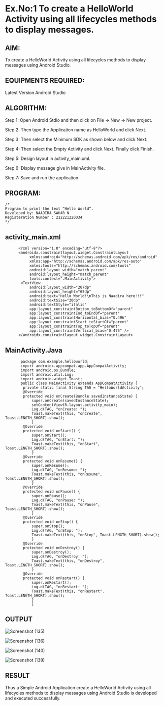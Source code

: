 # Ex.No:1 To create a HelloWorld Activity using all lifecycles methods to display messages.


## AIM:

To create a HelloWorld Activity using all lifecycles methods to display messages using Android Studio.

## EQUIPMENTS REQUIRED:

Latest Version Android Studio

## ALGORITHM:

Step 1: Open Android Stdio and then click on File -> New -> New project.

Step 2: Then type the Application name as HelloWorld and click Next. 

Step 3: Then select the Minimum SDK as shown below and click Next.

Step 4: Then select the Empty Activity and click Next. Finally click Finish.

Step 5: Design layout in activity_main.xml.

Step 6: Display message give in MainActivity file.

Step 7: Save and run the application.

## PROGRAM:
```
/*
Program to print the text “Hello World”.
Developed by: NAADIRA SAHAR N 
Registeration Number : 212221220034
*/
```

## activity_main.xml

          <?xml version="1.0" encoding="utf-8"?>
          <androidx.constraintlayout.widget.ConstraintLayout 
               xmlns:android="http://schemas.android.com/apk/res/android"
               xmlns:app="http://schemas.android.com/apk/res-auto"
               xmlns:tools="http://schemas.android.com/tools"
               android:layout_width="match_parent"
               android:layout_height="match_parent"
               tools:context=".MainActivity">
           <TextView
               android:layout_width="207dp"
               android:layout_height="65dp"
               android:text="Hello World!\nThis is Naadira here!!!"
               android:textSize="20dp"
               android:textStyle="italic"
               app:layout_constraintBottom_toBottomOf="parent"
               app:layout_constraintEnd_toEndOf="parent"
               app:layout_constraintHorizontal_bias="0.496"
               app:layout_constraintStart_toStartOf="parent"
               app:layout_constraintTop_toTopOf="parent"
               app:layout_constraintVertical_bias="0.475" />
          </androidx.constraintlayout.widget.ConstraintLayout>
## MainActivity.Java

           package com.example.helloworld;
           import androidx.appcompat.app.AppCompatActivity;
           import android.os.Bundle;
           import android.util.Log;
           import android.widget.Toast;
           public class MainActivity extends AppCompatActivity {
            private static final String TAG = "HelloWorldActivity";
            @Override
            protected void onCreate(Bundle savedInstanceState) {
                super.onCreate(savedInstanceState);
                setContentView(R.layout.activity_main);
                Log.d(TAG, "onCreate: ");
                Toast.makeText(this, "onCreate", Toast.LENGTH_SHORT).show();
                }
            @Override
            protected void onStart() {
                super.onStart();
                Log.d(TAG, "onStart: ");
                Toast.makeText(this, "onStart", Toast.LENGTH_SHORT).show();
                }
            @Override
            protected void onResume() {
                super.onResume();
                Log.d(TAG, "onResume: ");
                Toast.makeText(this, "onResume", Toast.LENGTH_SHORT).show();
                }
            @Override
            protected void onPause() {
                super.onPause();
                Log.d(TAG, "onPause: ");
                Toast.makeText(this, "onPause", Toast.LENGTH_SHORT).show();
                }
            @Override
            protected void onStop() {
                super.onStop();
                Log.d(TAG, "onStop: ");
                Toast.makeText(this, "onStop", Toast.LENGTH_SHORT).show();
                }
            @Override
            protected void onDestroy() {
                super.onDestroy();
                Log.d(TAG, "onDestroy: ");
                Toast.makeText(this, "onDestroy", Toast.LENGTH_SHORT).show();
                }
            @Override
            protected void onRestart() {
                super.onRestart();
                Log.d(TAG, "onRestart: ");
                Toast.makeText(this, "onRestart", Toast.LENGTH_SHORT).show();
                }
                }
                
## OUTPUT
![Screenshot (135)](https://github.com/Naadira/Mobile-Application-Development/assets/128135126/c748d2ab-9116-4629-aa2f-4892b8006208)

![Screenshot (136)](https://github.com/Naadira/Mobile-Application-Development/assets/128135126/a681a20e-369b-468e-aba5-5c694c47a1d7)

![Screenshot (140)](https://github.com/Naadira/Mobile-Application-Development/assets/128135126/e82f8256-d9eb-410d-9ba6-71fe9db3b74b)

![Screenshot (139)](https://github.com/Naadira/Mobile-Application-Development/assets/128135126/5f632fc6-d485-4a6c-a33f-7c84060e5f5a)

## RESULT
Thus a Simple Android Application create a HelloWorld Activity using all lifecycles methods to display messages using Android Studio is developed and executed successfully.
